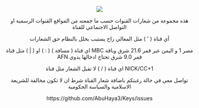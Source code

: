
<p align="center"> <img src="https://i.imgur.com/ZsrzI9H.jpg">
<p align="center">
هذه مجموعة من شعارات القنوات حسب ما جمعته من المواقع القنوات الرسمية او التواصل الاجتماعي للقناة
<p align="center">
أي قناة ( ' ) مثل المعالي راح يستبب بخلل بالنظام حق الشعارات
<p align="center">
اي قناة ( مسافة ) ( : ) او ( | ) مثل قناة MBC مصر  1 و اليمن عبر قمر 21.6 شرق وباقة AFN قمر 9.0 شرق تحتاج ادخالها يدوي 
<p align="center">
اي قناة ( / ) لا تقبل الشعار مثل قناة NICK/CC+1
<p align="center">
   تواصل معي في حالة رغبتكم باضافة شعار القناة شرط ان لا تكون مخالفة للشريعة الاسلامية والسياسة الحكومية 
 <p align="center">
https://github.com/AbuHaya3/Keys/issues
